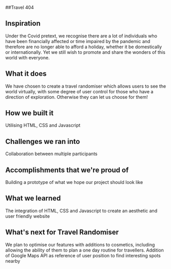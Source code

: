 ##Travel 404
## Inspiration
Under the Covid pretext, we recognise there are a lot of individuals who have been financially affected or time impaired by the pandemic and therefore are no longer able to afford a holiday, whether it be domestically or internationally. Yet we still wish to promote and share the wonders of this world with everyone. 

## What it does
We have chosen to create a travel randomiser which allows users to see the world virtually, with some degree of user control for those who have a direction of exploration. Otherwise they can let us choose for them!

## How we built it
Utilising HTML, CSS and Javascript

## Challenges we ran into
Collaboration between multiple participants

## Accomplishments that we're proud of
Building a prototype of what we hope our project should look like

## What we learned
The integration of HTML, CSS and Javascript to create an aesthetic and user friendly website

## What's next for Travel Randomiser
We plan to optimise our features with additions to cosmetics, including allowing the ability of them to plan a one day routine for travellers. Addition of Google Maps API as reference of user position to find interesting spots nearby
